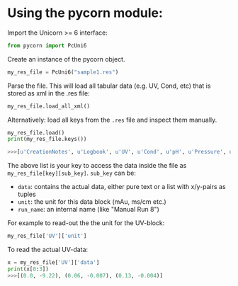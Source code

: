 # Using the pycorn module:

Import the Unicorn >= 6 interface:

```python
from pycorn import PcUni6
```

Create an instance of the pycorn object.

```python
my_res_file = PcUni6("sample1.res")
```

Parse the file. This will load all tabular data (e.g. UV, Cond, etc) that is stored as xml in the .res file:

```python
my_res_file.load_all_xml()
```

Alternatively: load all keys from the `.res` file and inspect them manually.

```python
my_res_file.load()
print(my_res_file.keys())

>>>[u'CreationNotes', u'Logbook', u'UV', u'Cond', u'pH', u'Pressure', u'Temp', u'Conc', u'Fractions']
```

The above list is your key to access the data inside the file as
`my_res_file[key][sub_key]`. ``sub_key`` can be:

- ``data``: contains the actual data, either pure text or a list with x/y-pairs as tuples
- ``unit``: the unit for this data block (mAu, ms/cm etc.)
- ``run_name``: an internal name (like "Manual Run 8")

For example to read-out the the unit for the UV-block:

```python
my_res_file['UV']['unit']
```

To read the actual UV-data:

```python
x = my_res_file['UV']['data']
print(x[0:3])
>>>[(0.0, -9.22), (0.06, -0.007), (0.13, -0.004)]
```
